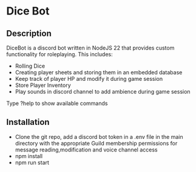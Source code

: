 # Dice Bot
## Description
DiceBot is a discord bot written in NodeJS 22 that provides custom functionality for roleplaying. This includes:

- Rolling Dice
- Creating player sheets and storing them in an embedded database
- Keep track of player HP and modify it during game session
- Store Player Inventory
- Play sounds in discord channel to add ambience during game session

Type ?help to show available commands

## Installation

- Clone the git repo, add a discord bot token in a .env file in the main directory with the appropriate Guild membership permissions for message reading,modification and voice channel access
- npm install
- npm run start
